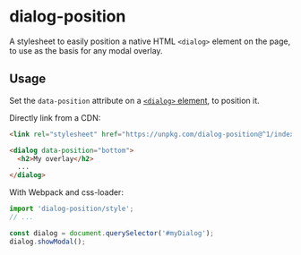 
# dialog-position #

A stylesheet to easily position a native HTML `<dialog>` element on the page, to use as the basis for any modal overlay.

## Usage

Set the `data-position` attribute on a [`<dialog>` element][dlg], to position it.

Directly link from a CDN:

```html
<link rel="stylesheet" href="https://unpkg.com/dialog-position@^1/index.css">

<dialog data-position="bottom">
  <h2>My overlay</h2>
  ...
</dialog>
```

With Webpack and css-loader:
```js
import 'dialog-position/style';
// ...

const dialog = document.querySelector('#myDialog');
dialog.showModal();
```


[dlg]: https://developer.mozilla.org/en-US/docs/Web/HTML/Element/dialog

